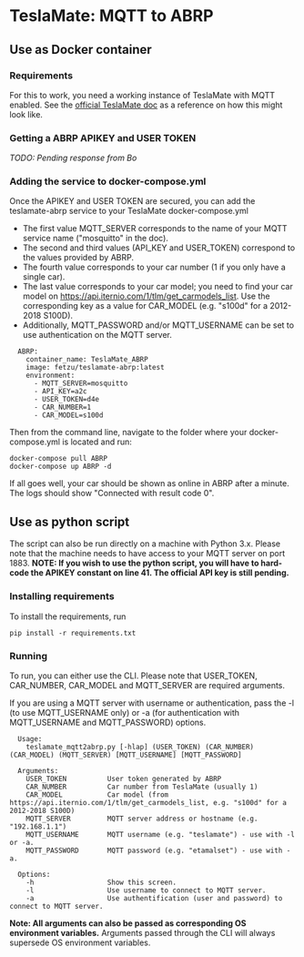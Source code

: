# TeslaMate: MQTT to ABRP

## Use as Docker container
### Requirements
For this to work, you need a working instance of TeslaMate with MQTT enabled. See the [official TeslaMate doc](https://docs.teslamate.org/docs/installation/docker) as a reference on how this might look like.

### Getting a ABRP APIKEY and USER TOKEN
*TODO: Pending response from Bo*

### Adding the service to docker-compose.yml
Once the APIKEY and USER TOKEN are secured, you can add the teslamate-abrp service to your TeslaMate docker-compose.yml  

- The first value MQTT_SERVER corresponds to the name of your MQTT service name ("mosquitto" in the doc).  
- The second and third values (API_KEY and USER_TOKEN) correspond to the values provided by ABRP.
- The fourth value corresponds to your car number (1 if you only have a single car).
- The last value corresponds to your car model; you need to find your car model on https://api.iternio.com/1/tlm/get_carmodels_list. Use the corresponding key as a value for CAR_MODEL (e.g. "s100d" for a 2012-2018 S100D).
- Additionally, MQTT_PASSWORD and/or MQTT_USERNAME can be set to use authentication on the MQTT server.
  
```
  ABRP:
    container_name: TeslaMate_ABRP
    image: fetzu/teslamate-abrp:latest
    environment:
      - MQTT_SERVER=mosquitto
      - API_KEY=a2c
      - USER_TOKEN=d4e
      - CAR_NUMBER=1
      - CAR_MODEL=s100d
```
  
Then from the command line, navigate to the folder where your docker-compose.yml is located and run:
```
docker-compose pull ABRP
docker-compose up ABRP -d
```
  
If all goes well, your car should be shown as online in ABRP after a minute. The logs should  show "Connected with result code 0".

## Use as python script
The script can also be run directly on a machine with Python 3.x. Please note that the machine needs to have access to your MQTT server on port 1883. **NOTE: If you wish to use the python script, you will have to hard-code the APIKEY constant on line 41. The official API key is still pending.**

### Installing requirements
To install the requirements, run
```
pip install -r requirements.txt
```

### Running

To run, you can either use the CLI. Please note that USER_TOKEN, CAR_NUMBER, CAR_MODEL and MQTT_SERVER are required arguments.  
  
If you are using a MQTT server with username or authentication, pass the -l (to use MQTT_USERNAME only) or -a (for authentication with MQTT_USERNAME and MQTT_PASSWORD) options.

  
```
  Usage: 
    teslamate_mqtt2abrp.py [-hlap] (USER_TOKEN) (CAR_NUMBER) (CAR_MODEL) (MQTT_SERVER) [MQTT_USERNAME] [MQTT_PASSWORD]
  
  Arguments:
    USER_TOKEN          User token generated by ABRP
    CAR_NUMBER          Car number from TeslaMate (usually 1)
    CAR_MODEL           Car model (from https://api.iternio.com/1/tlm/get_carmodels_list, e.g. "s100d" for a 2012-2018 S100D)
    MQTT_SERVER         MQTT server address or hostname (e.g. "192.168.1.1")
    MQTT_USERNAME       MQTT username (e.g. "teslamate") - use with -l or -a.
    MQTT_PASSWORD       MQTT password (e.g. "etamalset") - use with -a.

  Options:
    -h                  Show this screen.
    -l                  Use username to connect to MQTT server.
    -a                  Use authentification (user and password) to connect to MQTT server.
```
**Note: All arguments can also be passed as corresponding OS environment variables.** Arguments passed through the CLI will always supersede OS environment variables.

